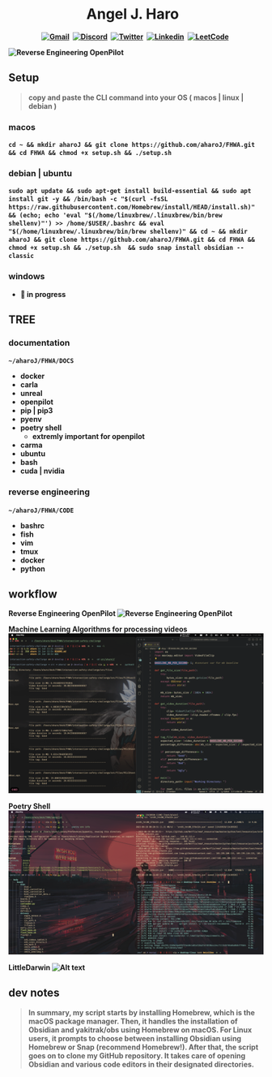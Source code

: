 <h1 align="center"><b> Angel J. Haro
<img src="https://docs.google.com/uc?export=download&id=1JqFc6WL-cTtJBQgW9tusQAZhQ3H9hGae" alt="" height="25" >
<img src="https://docs.google.com/uc?export=download&id=1HsBpakQVutfOmxBcPbGpKdo_oGEoKJZT" alt="" height="35" >
</h1>

<!-- START  -->
<div align="center">
<a href="https://aharoj.io"><img src="https://img.shields.io/badge/website-000000?style=for-the-badge&logo=Portfolio&logoColor=white" alt="Gmail" /></a>&nbsp;
<a href="https://discord.gg/HDDQ6pUMHt"><img src="https://img.shields.io/badge/Discord-7289DA?style=for-the-badge&logo=discord&logoColor=white" alt="Discord" /></a>&nbsp;
<a href="https://twitter.com/aharoJ"><img src="https://img.shields.io/badge/Twitter-1DA1F2?style=for-the-badge&logo=twitter&logoColor=white" alt="Twitter" /></a>&nbsp;
<a href="https://www.linkedin.com/in/aharoJ/"><img src="https://img.shields.io/badge/LinkedIn-0077B5?style=for-the-badge&logo=linkedin&logoColor=white" alt="Linkedin" /></a>&nbsp;
<a href="https://leetcode.com/aharoJ/"><img src="https://img.shields.io/badge/-LeetCode-FFA116?style=for-the-badge&logo=LeetCode&logoColor=black" alt="LeetCode" /></a>&nbsp;
<br/>
</div>  
<!-- END -->

![Reverse Engineering OpenPilot](<z/aharo 2023-07-31 at 2.34.10 AM.png>)

## Setup

> copy and paste the CLI command into your OS ( macos | linux | debian )

### macos

```
cd ~ && mkdir aharoJ && git clone https://github.com/aharoJ/FHWA.git && cd FHWA && chmod +x setup.sh && ./setup.sh 
```

### debian | ubuntu

```
sudo apt update && sudo apt-get install build-essential && sudo apt install git -y && /bin/bash -c "$(curl -fsSL https://raw.githubusercontent.com/Homebrew/install/HEAD/install.sh)" && (echo; echo 'eval "$(/home/linuxbrew/.linuxbrew/bin/brew shellenv)"') >> /home/$USER/.bashrc && eval "$(/home/linuxbrew/.linuxbrew/bin/brew shellenv)" && cd ~ && mkdir aharoJ && git clone https://github.com/aharoJ/FHWA.git && cd FHWA && chmod +x setup.sh && ./setup.sh  && sudo snap install obsidian --classic
```

### windows

- 🤢 in progress

## TREE

### documentation

`~/aharoJ/FHWA/DOCS`

- docker
- carla
- unreal
- openpilot
- pip | pip3
- pyenv
- poetry shell
  - extremly important for openpilot
- carma
- ubuntu
- bash
- cuda | nvidia

### reverse engineering

`~/aharoJ/FHWA/CODE`

- bashrc
- fish
- vim
- tmux
- docker
- python


## workflow

Reverse Engineering OpenPilot
![Reverse Engineering OpenPilot](<z/aharo 2023-07-31 at 2.34.10 AM.png>)

Machine Learning Algorithms for processing videos
![Machine Learning Algorithms for processing videos](<z/aharo 2023-06-26 at 11.21.44 AM.png>)

Poetry Shell
![Poetry Shell](<z/aharo 2023-06-28 at 8.21.15 AM (2).png>)

LittleDarwin
![Alt text](<z/aharo 2023-07-30 at 6.40.58 PM.png>)

## dev notes
>
> In summary, my script starts by installing Homebrew, which is the macOS package manager. Then, it handles the installation of Obsidian and yakitrak/obs using Homebrew on macOS. For Linux users, it prompts to choose between installing Obsidian using Homebrew or Snap (recommend Homebrew!). After that, the script goes on to clone my GitHub repository. It takes care of opening Obsidian and various code editors in their designated directories.
